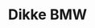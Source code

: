 ---
title: Dikke BMW
slug: bmw
description: De opdracht hield in dat er een banner voor de Facebook groep van de klas moest worden gemaakt.
type: "intern"
members:
    - name: "Jonas Dermul"
      direction: "Cross-Media Ontwerp"
      subdirection: "Graphic Design"
      disk: "2e Schijf"
thumbnail:
    url: "bmw/thumb.png"
    alt: ""
    height: 1
    width: 2
    color: 2
images:
    - url: "fb-banner/1.gif"
      alt: "Started with an idea, worked out a sketch and digitalized it."
    - url: "fb-banner/2.gif"
      alt: "Picked the colors and filled in the shades."
    - url: "fb-banner/3.gif"
      alt: "And finally I made the guy who owns the cinema and made him put up the letters of the movie."
    - url: "fb-banner/4.gif"
created: 20/01/2017
order: 2
---
